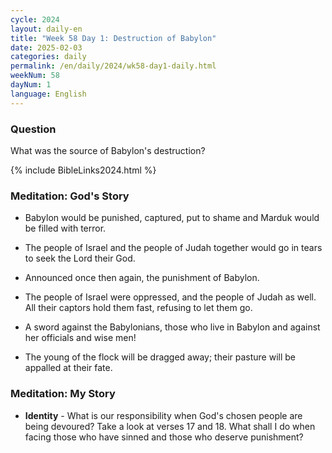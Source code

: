 ```yaml
---
cycle: 2024
layout: daily-en
title: "Week 58 Day 1: Destruction of Babylon"
date: 2025-02-03
categories: daily
permalink: /en/daily/2024/wk58-day1-daily.html
weekNum: 58
dayNum: 1
language: English
---
```


### Question     
What was the source of Babylon's destruction?

{% include BibleLinks2024.html %}

### Meditation: God's Story   
+ Babylon would be punished, captured, put to shame and Marduk would be filled with terror. 

+ The people of Israel and the people of Judah together would go in tears to seek the Lord their God. 

+ Announced once then again, the punishment of Babylon. 

+ The people of Israel were oppressed, and the people of Judah as well. All their captors hold them fast, refusing to let them go. 

+ A sword against the Babylonians, those who live in Babylon and against her officials and wise men! 

+ The young of the flock will be dragged away; their pasture will be appalled at their fate. 

### Meditation: My Story   
+ **Identity** - What is our responsibility when God's chosen people are being devoured? Take a look at verses 17 and 18. What shall I do when facing those who have sinned and those who deserve punishment?  
